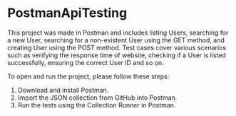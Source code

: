 # PostmanApiTesting

This project was made in Postman and includes listing Users, searching for a new User, searching for a non-existent User using the GET method, and creating User using the POST method. Test cases cover various scenarios such as verifying the response time of website, checking if a User is listed successfully, ensuring the correct User ID and so on.

To open and run the project, please follow these steps:

1. Download and install Postman.
2. Import the JSON collection from GitHub into Postman.
3. Run the tests using the Collection Runner in Postman.



